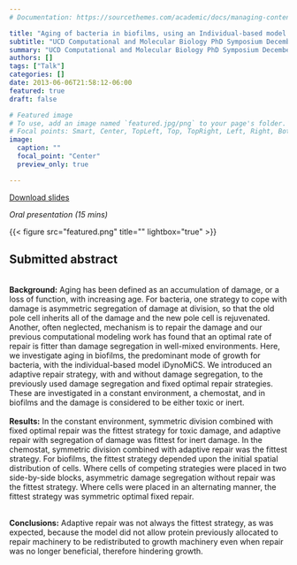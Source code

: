 ```yaml
---
# Documentation: https://sourcethemes.com/academic/docs/managing-content/

title: "Aging of bacteria in biofilms, using an Individual-based model to study growth"
subtitle: "UCD Computational and Molecular Biology PhD Symposium December 2016 (Dublin, Ireland)"
summary: "UCD Computational and Molecular Biology PhD Symposium December 2016"
authors: []
tags: ["Talk"]
categories: []
date: 2013-06-06T21:58:12-06:00
featured: true
draft: false

# Featured image
# To use, add an image named `featured.jpg/png` to your page's folder.
# Focal points: Smart, Center, TopLeft, Top, TopRight, Left, Right, BottomLeft, Bottom, BottomRight.
image:
  caption: ""
  focal_point: "Center"
  preview_only: true

---
```

<i class="fas fa-file-pdf"></i>[Download slides](iscb_compress.pdf)&nbsp;&nbsp;&nbsp;&nbsp;


_Oral presentation (15 mins)_

{{< figure src="featured.png" title="" lightbox="true" >}}

<h2>Submitted abstract</h2></br>
<strong>Background:</strong> Aging has been defined as an accumulation of damage, or a loss of function, with increasing age. For bacteria, one strategy to cope with damage is asymmetric segregation of damage at division, so that the old pole cell inherits all of the damage and the new pole cell is rejuvenated. Another, often neglected, mechanism is to repair the damage and our previous computational modeling work has found that an optimal rate of repair is fitter than damage segregation in well-mixed environments. Here, we investigate aging in biofilms, the predominant mode of growth for bacteria, with the individual-based model iDynoMiCS. We introduced an adaptive repair strategy, with and without damage segregation, to the previously used damage segregation and fixed optimal repair strategies. These are investigated in a constant environment, a chemostat, and in biofilms and the damage is considered to be either toxic or inert.</br></br>
<strong>Results:</strong> In the constant environment, symmetric division combined with fixed optimal repair was the fittest strategy for toxic damage, and adaptive repair with segregation of damage was fittest for inert damage. In the chemostat, symmetric division combined with adaptive repair was the fittest strategy. For biofilms, the fittest strategy depended upon the initial spatial distribution of cells. Where cells of competing strategies were placed in two side-by-side blocks, asymmetric damage segregation without repair was the fittest strategy. Where cells were placed in an alternating manner, the fittest strategy was symmetric optimal fixed repair.</br></br>

<strong>Conclusions:</strong> Adaptive repair was not always the fittest strategy, as was expected, because the model did not allow protein previously allocated to repair machinery to be redistributed to growth machinery even when repair was no longer beneficial, therefore hindering growth.